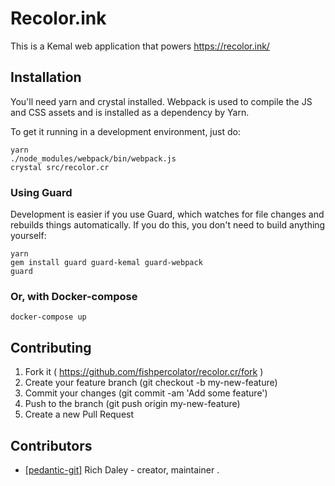 # Recolor.ink

This is a Kemal web application that powers https://recolor.ink/

## Installation

You'll need yarn and crystal installed. Webpack is used to compile the JS and CSS assets and is installed as a dependency by Yarn.

To get it running in a development environment, just do:

    yarn
    ./node_modules/webpack/bin/webpack.js
    crystal src/recolor.cr

### Using Guard

Development is easier if you use Guard, which watches for file changes and rebuilds things automatically. If you do this, you don't need to build anything yourself:

    yarn
    gem install guard guard-kemal guard-webpack
    guard

### Or, with Docker-compose

    docker-compose up

## Contributing

1. Fork it ( https://github.com/fishpercolator/recolor.cr/fork )
2. Create your feature branch (git checkout -b my-new-feature)
3. Commit your changes (git commit -am 'Add some feature')
4. Push to the branch (git push origin my-new-feature)
5. Create a new Pull Request

## Contributors

- [[pedantic-git]](https://github.com/pedantic-git) Rich Daley - creator, maintainer
.
